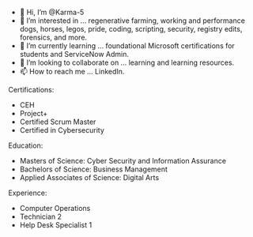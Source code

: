 - 👋 Hi, I’m @Karma-5
- 👀 I’m interested in ... regenerative farming, working and performance dogs, horses, legos, pride, coding, scripting, security, registry edits, forensics, and more.
- 🌱 I’m currently learning ... foundational Microsoft certifications for students and ServiceNow Admin. 
- 💞️ I’m looking to collaborate on ... learning and learning resources. 
- 📫 How to reach me ... LinkedIn. 

Certifications:
- CEH
- Project+ 
- Certified Scrum Master
- Certified in Cybersecurity

Education: 
- Masters of Science: Cyber Security and Information Assurance 
- Bachelors of Science: Business Management
- Applied Associates of Science: Digital Arts

Experience: 
- Computer Operations 
- Technician 2
- Help Desk Specialist 1

<!---
Karma-5/Karma-5 is a ✨ special ✨ repository because its `README.md` (this file) appears on your GitHub profile.
You can click the Preview link to take a look at your changes.
--->
